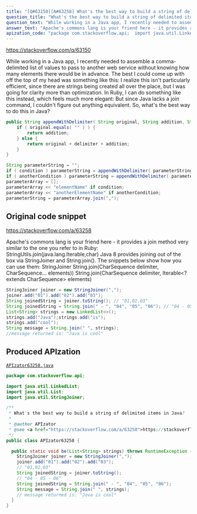 ```yaml
---
title: "[Q#63150][A#63258] What's the best way to build a string of delimited items in Java?"
question_title: "What's the best way to build a string of delimited items in Java?"
question_text: "While working in a Java app, I recently needed to assemble a comma-delimited list of values to pass to another web service without knowing how many elements there would be in advance. The best I could come up with off the top of my head was something like this: I realize this isn't particularly efficient, since there are strings being created all over the place, but I was going for clarity more than optimization. In Ruby, I can do something like this instead, which feels much more elegant: But since Java lacks a join command, I couldn't figure out anything equivalent. So, what's the best way to do this in Java?"
answer_text: "Apache's commons lang is your friend here - it provides a join method very similar to the one you refer to in Ruby: StringUtils.join(java.lang.Iterable,char) Java 8 provides joining out of the box via StringJoiner and String.join(). The snippets below show how you can use them: StringJoiner String.join(CharSequence delimiter, CharSequence... elements)) String.join(CharSequence delimiter, Iterable<? extends CharSequence> elements)"
apization_code: "package com.stackoverflow.api;  import java.util.LinkedList; import java.util.List; import java.util.StringJoiner;  /**  * What's the best way to build a string of delimited items in Java?  *  * @author APIzator  * @see <a href=\"https://stackoverflow.com/a/63258\">https://stackoverflow.com/a/63258</a>  */ public class APIzator63258 {    public static void be(List<String> strings) throws RuntimeException {     StringJoiner joiner = new StringJoiner(\",\");     joiner.add(\"01\").add(\"02\").add(\"03\");     // \"01,02,03\"     String joinedString = joiner.toString();     // \"04 - 05 - 06\"     String joinedString = String.join(\" - \", \"04\", \"05\", \"06\");     String message = String.join(\" \", strings);     // message returned is: \"Java is cool\"   } }"
---
```


https://stackoverflow.com/q/63150

While working in a Java app, I recently needed to assemble a comma-delimited list of values to pass to another web service without knowing how many elements there would be in advance. The best I could come up with off the top of my head was something like this:
I realize this isn&#x27;t particularly efficient, since there are strings being created all over the place, but I was going for clarity more than optimization.
In Ruby, I can do something like this instead, which feels much more elegant:
But since Java lacks a join command, I couldn&#x27;t figure out anything equivalent.
So, what&#x27;s the best way to do this in Java?


```java
public String appendWithDelimiter( String original, String addition, String delimiter ) {
    if ( original.equals( "" ) ) {
        return addition;
    } else {
        return original + delimiter + addition;
    }
}

String parameterString = "";
if ( condition ) parameterString = appendWithDelimiter( parameterString, "elementName", "," );
if ( anotherCondition ) parameterString = appendWithDelimiter( parameterString, "anotherElementName", "," );
parameterArray = [];
parameterArray << "elementName" if condition;
parameterArray << "anotherElementName" if anotherCondition;
parameterString = parameterArray.join(",");
```


## Original code snippet

https://stackoverflow.com/a/63258

Apache&#x27;s commons lang is your friend here - it provides a join method very similar to the one you refer to in Ruby:
StringUtils.join(java.lang.Iterable,char)
Java 8 provides joining out of the box via StringJoiner and String.join(). The snippets below show how you can use them:
StringJoiner
String.join(CharSequence delimiter, CharSequence... elements))
String.join(CharSequence delimiter, Iterable&lt;? extends CharSequence&gt; elements)

```java
StringJoiner joiner = new StringJoiner(",");
joiner.add("01").add("02").add("03");
String joinedString = joiner.toString(); // "01,02,03"
String joinedString = String.join(" - ", "04", "05", "06"); // "04 - 05 - 06"
List<String> strings = new LinkedList<>();
strings.add("Java");strings.add("is");
strings.add("cool");
String message = String.join(" ", strings);
//message returned is: "Java is cool"
```

## Produced APIzation

[`APIzator63258.java`](https://github.com/pasqualesalza/apization-temp-data/raw/master/apizations/java/APIzator63258.java)

```java
package com.stackoverflow.api;

import java.util.LinkedList;
import java.util.List;
import java.util.StringJoiner;

/**
 * What's the best way to build a string of delimited items in Java?
 *
 * @author APIzator
 * @see <a href="https://stackoverflow.com/a/63258">https://stackoverflow.com/a/63258</a>
 */
public class APIzator63258 {

  public static void be(List<String> strings) throws RuntimeException {
    StringJoiner joiner = new StringJoiner(",");
    joiner.add("01").add("02").add("03");
    // "01,02,03"
    String joinedString = joiner.toString();
    // "04 - 05 - 06"
    String joinedString = String.join(" - ", "04", "05", "06");
    String message = String.join(" ", strings);
    // message returned is: "Java is cool"
  }
}

```